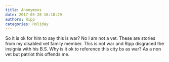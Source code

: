 ```yaml
---
title: Anonymous
date: 2017-05-28 16:10:29
authors: Ripp
categories: Holiday
---
```


 So it is ok for him to say this is war? No I am not a vet. These are stories from my disabled vet family member. This is not war and Ripp disgraced the insignia with his B.S. Why is it ok to reference this city bs as war? As a non vet but patriot this offends me.